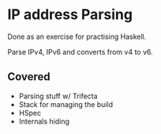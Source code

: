 # IP address Parsing

Done as an exercise for practising Haskell.

Parse IPv4, IPv6 and converts from v4 to v6.

## Covered

- Parsing stuff w/ Trifecta
- Stack for managing the build
- HSpec
- Internals hiding


